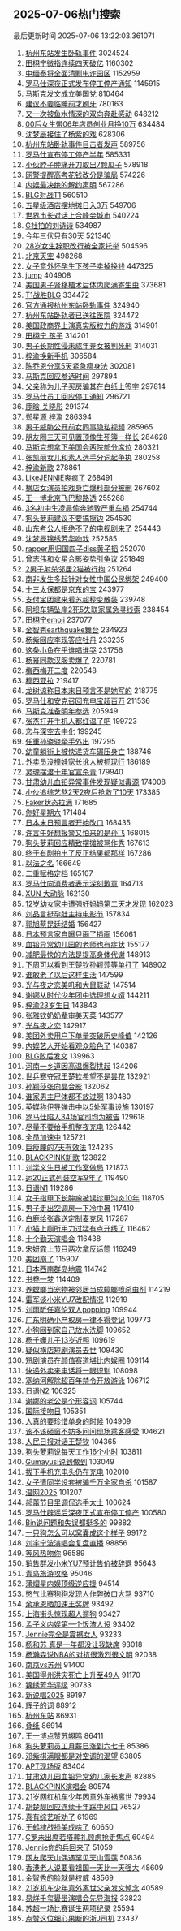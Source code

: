 ## 2025-07-06热门搜索 
最后更新时间 2025-07-06 13:22:03.361071 
1. [杭州东站发生卧轨事件](https://s.weibo.com/weibo?q=%23%E6%9D%AD%E5%B7%9E%E4%B8%9C%E7%AB%99%E5%8F%91%E7%94%9F%E5%8D%A7%E8%BD%A8%E4%BA%8B%E4%BB%B6%23&t=31&band_rank=1&Refer=top) 3024524
1. [田栩宁微指连续四天破亿](https://s.weibo.com/weibo?q=%23%E7%94%B0%E6%A0%A9%E5%AE%81%E5%BE%AE%E6%8C%87%E8%BF%9E%E7%BB%AD%E5%9B%9B%E5%A4%A9%E7%A0%B4%E4%BA%BF%23&t=31&band_rank=1&Refer=top) 1160302
1. [中缅泰将全面清剿电诈园区](https://s.weibo.com/weibo?q=%23%E4%B8%AD%E7%BC%85%E6%B3%B0%E5%B0%86%E5%85%A8%E9%9D%A2%E6%B8%85%E5%89%BF%E7%94%B5%E8%AF%88%E5%9B%AD%E5%8C%BA%23&t=31&band_rank=1&Refer=top) 1152959
1. [罗马仕深夜正式发布停工停产通知](https://s.weibo.com/weibo?q=%23%E7%BD%97%E9%A9%AC%E4%BB%95%E6%B7%B1%E5%A4%9C%E6%AD%A3%E5%BC%8F%E5%8F%91%E5%B8%83%E5%81%9C%E5%B7%A5%E5%81%9C%E4%BA%A7%E9%80%9A%E7%9F%A5%23&t=31&band_rank=1&Refer=top) 1145915
1. [马斯克发文成立美国党](https://s.weibo.com/weibo?q=%23%E9%A9%AC%E6%96%AF%E5%85%8B%E5%8F%91%E6%96%87%E6%88%90%E7%AB%8B%E7%BE%8E%E5%9B%BD%E5%85%9A%23&t=31&band_rank=2&Refer=top) 810464
1. [建议不要临睡前才刷牙](https://s.weibo.com/weibo?q=%23%E5%BB%BA%E8%AE%AE%E4%B8%8D%E8%A6%81%E4%B8%B4%E7%9D%A1%E5%89%8D%E6%89%8D%E5%88%B7%E7%89%99%23&t=31&band_rank=1&Refer=top) 780163
1. [又一次被鱼水情深的双向奔赴感动](https://s.weibo.com/weibo?q=%23%E5%8F%88%E4%B8%80%E6%AC%A1%E8%A2%AB%E9%B1%BC%E6%B0%B4%E6%83%85%E6%B7%B1%E7%9A%84%E5%8F%8C%E5%90%91%E5%A5%94%E8%B5%B4%E6%84%9F%E5%8A%A8%23&t=31&band_rank=3&Refer=top) 648212
1. [00后女生带06年店员创业月挣10万](https://s.weibo.com/weibo?q=%2300%E5%90%8E%E5%A5%B3%E7%94%9F%E5%B8%A606%E5%B9%B4%E5%BA%97%E5%91%98%E5%88%9B%E4%B8%9A%E6%9C%88%E6%8C%A310%E4%B8%87%23&t=31&band_rank=2&Refer=top) 634484
1. [沈梦辰接住了杨紫的戏](https://s.weibo.com/weibo?q=%E6%B2%88%E6%A2%A6%E8%BE%B0%E6%8E%A5%E4%BD%8F%E4%BA%86%E6%9D%A8%E7%B4%AB%E7%9A%84%E6%88%8F&t=31&band_rank=2&Refer=top) 628306
1. [杭州东站卧轨事件目击者发声](https://s.weibo.com/weibo?q=%23%E6%9D%AD%E5%B7%9E%E4%B8%9C%E7%AB%99%E5%8D%A7%E8%BD%A8%E4%BA%8B%E4%BB%B6%E7%9B%AE%E5%87%BB%E8%80%85%E5%8F%91%E5%A3%B0%23&t=31&band_rank=5&Refer=top) 589756
1. [罗马仕宣布停工停产半年](https://s.weibo.com/weibo?q=%23%E7%BD%97%E9%A9%AC%E4%BB%95%E5%AE%A3%E5%B8%83%E5%81%9C%E5%B7%A5%E5%81%9C%E4%BA%A7%E5%8D%8A%E5%B9%B4%23&t=31&band_rank=4&Refer=top) 585331
1. [小伙脖子肿痛开刀取出7颗瓜子](https://s.weibo.com/weibo?q=%23%E5%B0%8F%E4%BC%99%E8%84%96%E5%AD%90%E8%82%BF%E7%97%9B%E5%BC%80%E5%88%80%E5%8F%96%E5%87%BA7%E9%A2%97%E7%93%9C%E5%AD%90%23&t=31&band_rank=2&Refer=top) 578918
1. [网警提醒高考花钱改分是骗局](https://s.weibo.com/weibo?q=%23%E7%BD%91%E8%AD%A6%E6%8F%90%E9%86%92%E9%AB%98%E8%80%83%E8%8A%B1%E9%92%B1%E6%94%B9%E5%88%86%E6%98%AF%E9%AA%97%E5%B1%80%23&t=31&band_rank=3&Refer=top) 574226
1. [内娱最决绝的解约声明](https://s.weibo.com/weibo?q=%23%E5%86%85%E5%A8%B1%E6%9C%80%E5%86%B3%E7%BB%9D%E7%9A%84%E8%A7%A3%E7%BA%A6%E5%A3%B0%E6%98%8E%23&t=31&band_rank=4&Refer=top) 567286
1. [BLG对战T1](https://s.weibo.com/weibo?q=%23BLG%E5%AF%B9%E6%88%98T1%23&t=31&band_rank=5&Refer=top) 560510
1. [五星级酒店摆地摊日入3万](https://s.weibo.com/weibo?q=%23%E4%BA%94%E6%98%9F%E7%BA%A7%E9%85%92%E5%BA%97%E6%91%86%E5%9C%B0%E6%91%8A%E6%97%A5%E5%85%A53%E4%B8%87%23&t=31&band_rank=7&Refer=top) 549706
1. [世界市长对话上合峰会城市](https://s.weibo.com/weibo?q=%23%E4%B8%96%E7%95%8C%E5%B8%82%E9%95%BF%E5%AF%B9%E8%AF%9D%E4%B8%8A%E5%90%88%E5%B3%B0%E4%BC%9A%E5%9F%8E%E5%B8%82%23&t=31&band_rank=3&Refer=top) 540224
1. [G社拍的刘诗诗](https://s.weibo.com/weibo?q=G%E7%A4%BE%E6%8B%8D%E7%9A%84%E5%88%98%E8%AF%97%E8%AF%97&t=31&band_rank=19&Refer=top) 534987
1. [今年三伏只有30天](https://s.weibo.com/weibo?q=%23%E4%BB%8A%E5%B9%B4%E4%B8%89%E4%BC%8F%E5%8F%AA%E6%9C%8930%E5%A4%A9%23&t=31&band_rank=9&Refer=top) 521340
1. [28岁女生辞职改行被全家托举](https://s.weibo.com/weibo?q=%2328%E5%B2%81%E5%A5%B3%E7%94%9F%E8%BE%9E%E8%81%8C%E6%94%B9%E8%A1%8C%E8%A2%AB%E5%85%A8%E5%AE%B6%E6%89%98%E4%B8%BE%23&t=31&band_rank=23&Refer=top) 504596
1. [北京天空](https://s.weibo.com/weibo?q=%E5%8C%97%E4%BA%AC%E5%A4%A9%E7%A9%BA&t=31&band_rank=4&Refer=top) 498268
1. [女子意外怀孕生下孩子卖掉换钱](https://s.weibo.com/weibo?q=%23%E5%A5%B3%E5%AD%90%E6%84%8F%E5%A4%96%E6%80%80%E5%AD%95%E7%94%9F%E4%B8%8B%E5%AD%A9%E5%AD%90%E5%8D%96%E6%8E%89%E6%8D%A2%E9%92%B1%23&t=31&band_rank=6&Refer=top) 447325
1. [jump](https://s.weibo.com/weibo?q=jump&t=31&band_rank=2&Refer=top) 404908
1. [美国男子肾移植术后体内爬满寄生虫](https://s.weibo.com/weibo?q=%23%E7%BE%8E%E5%9B%BD%E7%94%B7%E5%AD%90%E8%82%BE%E7%A7%BB%E6%A4%8D%E6%9C%AF%E5%90%8E%E4%BD%93%E5%86%85%E7%88%AC%E6%BB%A1%E5%AF%84%E7%94%9F%E8%99%AB%23&t=31&band_rank=6&Refer=top) 373681
1. [T1战胜BLG](https://s.weibo.com/weibo?q=T1%E6%88%98%E8%83%9CBLG&t=31&band_rank=9&Refer=top) 334472
1. [官方通报杭州东站卧轨事件](https://s.weibo.com/weibo?q=%23%E5%AE%98%E6%96%B9%E9%80%9A%E6%8A%A5%E6%9D%AD%E5%B7%9E%E4%B8%9C%E7%AB%99%E5%8D%A7%E8%BD%A8%E4%BA%8B%E4%BB%B6%23&t=31&band_rank=7&Refer=top) 324940
1. [杭州东站卧轨者已送往医院](https://s.weibo.com/weibo?q=%23%E6%9D%AD%E5%B7%9E%E4%B8%9C%E7%AB%99%E5%8D%A7%E8%BD%A8%E8%80%85%E5%B7%B2%E9%80%81%E5%BE%80%E5%8C%BB%E9%99%A2%23&t=31&band_rank=8&Refer=top) 324472
1. [美国政商界上演真实版权力的游戏](https://s.weibo.com/weibo?q=%23%E7%BE%8E%E5%9B%BD%E6%94%BF%E5%95%86%E7%95%8C%E4%B8%8A%E6%BC%94%E7%9C%9F%E5%AE%9E%E7%89%88%E6%9D%83%E5%8A%9B%E7%9A%84%E6%B8%B8%E6%88%8F%23&t=31&band_rank=10&Refer=top) 314901
1. [田栩宁 孩子](https://s.weibo.com/weibo?q=%E7%94%B0%E6%A0%A9%E5%AE%81%20%E5%AD%A9%E5%AD%90&t=31&band_rank=11&Refer=top) 314201
1. [男子长期性侵未成年养女被判死刑](https://s.weibo.com/weibo?q=%23%E7%94%B7%E5%AD%90%E9%95%BF%E6%9C%9F%E6%80%A7%E4%BE%B5%E6%9C%AA%E6%88%90%E5%B9%B4%E5%85%BB%E5%A5%B3%E8%A2%AB%E5%88%A4%E6%AD%BB%E5%88%91%23&t=31&band_rank=11&Refer=top) 314031
1. [梓渝换新手机](https://s.weibo.com/weibo?q=%23%E6%A2%93%E6%B8%9D%E6%8D%A2%E6%96%B0%E6%89%8B%E6%9C%BA%23&t=31&band_rank=16&Refer=top) 306584
1. [陈乔恩分享5天紧急瘦身法](https://s.weibo.com/weibo?q=%23%E9%99%88%E4%B9%94%E6%81%A9%E5%88%86%E4%BA%AB5%E5%A4%A9%E7%B4%A7%E6%80%A5%E7%98%A6%E8%BA%AB%E6%B3%95%23&t=31&band_rank=9&Refer=top) 302081
1. [马斯克回应参选时间](https://s.weibo.com/weibo?q=%23%E9%A9%AC%E6%96%AF%E5%85%8B%E5%9B%9E%E5%BA%94%E5%8F%82%E9%80%89%E6%97%B6%E9%97%B4%23&t=31&band_rank=14&Refer=top) 297894
1. [父亲称为儿子买房骗其在白纸上签字](https://s.weibo.com/weibo?q=%23%E7%88%B6%E4%BA%B2%E7%A7%B0%E4%B8%BA%E5%84%BF%E5%AD%90%E4%B9%B0%E6%88%BF%E9%AA%97%E5%85%B6%E5%9C%A8%E7%99%BD%E7%BA%B8%E4%B8%8A%E7%AD%BE%E5%AD%97%23&t=31&band_rank=10&Refer=top) 297814
1. [罗马仕员工回应停工通知](https://s.weibo.com/weibo?q=%23%E7%BD%97%E9%A9%AC%E4%BB%95%E5%91%98%E5%B7%A5%E5%9B%9E%E5%BA%94%E5%81%9C%E5%B7%A5%E9%80%9A%E7%9F%A5%23&t=31&band_rank=15&Refer=top) 296721
1. [鹿晗 关晓彤](https://s.weibo.com/weibo?q=%E9%B9%BF%E6%99%97%20%E5%85%B3%E6%99%93%E5%BD%A4&t=31&band_rank=12&Refer=top) 291374
1. [郑星源 梓渝](https://s.weibo.com/weibo?q=%E9%83%91%E6%98%9F%E6%BA%90%20%E6%A2%93%E6%B8%9D&t=31&band_rank=12&Refer=top) 286394
1. [男子威胁公开前女同事隐私视频](https://s.weibo.com/weibo?q=%23%E7%94%B7%E5%AD%90%E5%A8%81%E8%83%81%E5%85%AC%E5%BC%80%E5%89%8D%E5%A5%B3%E5%90%8C%E4%BA%8B%E9%9A%90%E7%A7%81%E8%A7%86%E9%A2%91%23&t=31&band_rank=8&Refer=top) 285965
1. [朋友圈三天可见置顶像生死簿一样长](https://s.weibo.com/weibo?q=%E6%9C%8B%E5%8F%8B%E5%9C%88%E4%B8%89%E5%A4%A9%E5%8F%AF%E8%A7%81%E7%BD%AE%E9%A1%B6%E5%83%8F%E7%94%9F%E6%AD%BB%E7%B0%BF%E4%B8%80%E6%A0%B7%E9%95%BF&t=31&band_rank=15&Refer=top) 284628
1. [马斯克想拿下美国会两院部分席位](https://s.weibo.com/weibo?q=%23%E9%A9%AC%E6%96%AF%E5%85%8B%E6%83%B3%E6%8B%BF%E4%B8%8B%E7%BE%8E%E5%9B%BD%E4%BC%9A%E4%B8%A4%E9%99%A2%E9%83%A8%E5%88%86%E5%B8%AD%E4%BD%8D%23&t=31&band_rank=9&Refer=top) 280321
1. [张凯丽女儿和素人选手分词起争执](https://s.weibo.com/weibo?q=%E5%BC%A0%E5%87%AF%E4%B8%BD%E5%A5%B3%E5%84%BF%E5%92%8C%E7%B4%A0%E4%BA%BA%E9%80%89%E6%89%8B%E5%88%86%E8%AF%8D%E8%B5%B7%E4%BA%89%E6%89%A7&t=31&band_rank=23&Refer=top) 280258
1. [梓渝新歌](https://s.weibo.com/weibo?q=%E6%A2%93%E6%B8%9D%E6%96%B0%E6%AD%8C&t=31&band_rank=10&Refer=top) 278861
1. [LikeJENNIE爽疯了](https://s.weibo.com/weibo?q=%23LikeJENNIE%E7%88%BD%E7%96%AF%E4%BA%86%23&t=31&band_rank=10&Refer=top) 268491
1. [横店女演员拍戏身亡爆料部分被删](https://s.weibo.com/weibo?q=%23%E6%A8%AA%E5%BA%97%E5%A5%B3%E6%BC%94%E5%91%98%E6%8B%8D%E6%88%8F%E8%BA%AB%E4%BA%A1%E7%88%86%E6%96%99%E9%83%A8%E5%88%86%E8%A2%AB%E5%88%A0%23&t=31&band_rank=11&Refer=top) 267602
1. [王一博北京飞巴黎路透](https://s.weibo.com/weibo?q=%23%E7%8E%8B%E4%B8%80%E5%8D%9A%E5%8C%97%E4%BA%AC%E9%A3%9E%E5%B7%B4%E9%BB%8E%E8%B7%AF%E9%80%8F%23&t=31&band_rank=14&Refer=top) 255268
1. [3名初中生凌晨偷奔驰致严重车祸](https://s.weibo.com/weibo?q=%233%E5%90%8D%E5%88%9D%E4%B8%AD%E7%94%9F%E5%87%8C%E6%99%A8%E5%81%B7%E5%A5%94%E9%A9%B0%E8%87%B4%E4%B8%A5%E9%87%8D%E8%BD%A6%E7%A5%B8%23&t=31&band_rank=12&Refer=top) 254744
1. [狗头萝莉建议不要搞擦边](https://s.weibo.com/weibo?q=%23%E7%8B%97%E5%A4%B4%E8%90%9D%E8%8E%89%E5%BB%BA%E8%AE%AE%E4%B8%8D%E8%A6%81%E6%90%9E%E6%93%A6%E8%BE%B9%23&t=31&band_rank=15&Refer=top) 254530
1. [山东考公人拒绝不了的电视剧来了](https://s.weibo.com/weibo?q=%E5%B1%B1%E4%B8%9C%E8%80%83%E5%85%AC%E4%BA%BA%E6%8B%92%E7%BB%9D%E4%B8%8D%E4%BA%86%E7%9A%84%E7%94%B5%E8%A7%86%E5%89%A7%E6%9D%A5%E4%BA%86&t=31&band_rank=18&Refer=top) 254443
1. [沈梦辰锦绣芳华吻戏](https://s.weibo.com/weibo?q=%23%E6%B2%88%E6%A2%A6%E8%BE%B0%E9%94%A6%E7%BB%A3%E8%8A%B3%E5%8D%8E%E5%90%BB%E6%88%8F%23&t=31&band_rank=18&Refer=top) 252585
1. [rapper用归国四子diss黄子韬](https://s.weibo.com/weibo?q=%23rapper%E7%94%A8%E5%BD%92%E5%9B%BD%E5%9B%9B%E5%AD%90diss%E9%BB%84%E5%AD%90%E9%9F%AC%23&t=31&band_rank=19&Refer=top) 252070
1. [曾志伟和女星合影姿势引争议](https://s.weibo.com/weibo?q=%23%E6%9B%BE%E5%BF%97%E4%BC%9F%E5%92%8C%E5%A5%B3%E6%98%9F%E5%90%88%E5%BD%B1%E5%A7%BF%E5%8A%BF%E5%BC%95%E4%BA%89%E8%AE%AE%23&t=31&band_rank=13&Refer=top) 251849
1. [2男子射杀邻居2猫被行拘](https://s.weibo.com/weibo?q=%232%E7%94%B7%E5%AD%90%E5%B0%84%E6%9D%80%E9%82%BB%E5%B1%852%E7%8C%AB%E8%A2%AB%E8%A1%8C%E6%8B%98%23&t=31&band_rank=30&Refer=top) 251264
1. [南非发生多起针对女性中国公民绑架](https://s.weibo.com/weibo?q=%23%E5%8D%97%E9%9D%9E%E5%8F%91%E7%94%9F%E5%A4%9A%E8%B5%B7%E9%92%88%E5%AF%B9%E5%A5%B3%E6%80%A7%E4%B8%AD%E5%9B%BD%E5%85%AC%E6%B0%91%E7%BB%91%E6%9E%B6%23&t=31&band_rank=27&Refer=top) 249400
1. [十三太保都是京东的宝](https://s.weibo.com/weibo?q=%23%E5%8D%81%E4%B8%89%E5%A4%AA%E4%BF%9D%E9%83%BD%E6%98%AF%E4%BA%AC%E4%B8%9C%E7%9A%84%E5%AE%9D%23&t=31&band_rank=13&Refer=top) 243977
1. [支付宝团建来看苏超秒变散装](https://s.weibo.com/weibo?q=%23%E6%94%AF%E4%BB%98%E5%AE%9D%E5%9B%A2%E5%BB%BA%E6%9D%A5%E7%9C%8B%E8%8B%8F%E8%B6%85%E7%A7%92%E5%8F%98%E6%95%A3%E8%A3%85%23&t=31&band_rank=15&Refer=top) 239748
1. [阿坝车辆坠崖2死5失联家属急寻线索](https://s.weibo.com/weibo?q=%23%E9%98%BF%E5%9D%9D%E8%BD%A6%E8%BE%86%E5%9D%A0%E5%B4%962%E6%AD%BB5%E5%A4%B1%E8%81%94%E5%AE%B6%E5%B1%9E%E6%80%A5%E5%AF%BB%E7%BA%BF%E7%B4%A2%23&t=31&band_rank=22&Refer=top) 238454
1. [田栩宁emoji](https://s.weibo.com/weibo?q=%23%E7%94%B0%E6%A0%A9%E5%AE%81emoji%23&t=31&band_rank=14&Refer=top) 237077
1. [金智秀earthquake舞台](https://s.weibo.com/weibo?q=%23%E9%87%91%E6%99%BA%E7%A7%80earthquake%E8%88%9E%E5%8F%B0%23&t=31&band_rank=15&Refer=top) 234923
1. [杨紫回应李现答应牡丹](https://s.weibo.com/weibo?q=%23%E6%9D%A8%E7%B4%AB%E5%9B%9E%E5%BA%94%E6%9D%8E%E7%8E%B0%E7%AD%94%E5%BA%94%E7%89%A1%E4%B8%B9%23&t=31&band_rank=19&Refer=top) 233235
1. [这条小鱼在乎谁唱谁哭](https://s.weibo.com/weibo?q=%E8%BF%99%E6%9D%A1%E5%B0%8F%E9%B1%BC%E5%9C%A8%E4%B9%8E%E8%B0%81%E5%94%B1%E8%B0%81%E5%93%AD&t=31&band_rank=20&Refer=top) 231756
1. [杨幂同款汉服卖爆了](https://s.weibo.com/weibo?q=%23%E6%9D%A8%E5%B9%82%E5%90%8C%E6%AC%BE%E6%B1%89%E6%9C%8D%E5%8D%96%E7%88%86%E4%BA%86%23&t=31&band_rank=21&Refer=top) 220781
1. [梅西梅开二度](https://s.weibo.com/weibo?q=%23%E6%A2%85%E8%A5%BF%E6%A2%85%E5%BC%80%E4%BA%8C%E5%BA%A6%23&t=31&band_rank=22&Refer=top) 220548
1. [穆西亚拉](https://s.weibo.com/weibo?q=%E7%A9%86%E8%A5%BF%E4%BA%9A%E6%8B%89&t=31&band_rank=4&Refer=top) 219417
1. [龙树谅称日本末日预言不是她写的](https://s.weibo.com/weibo?q=%23%E9%BE%99%E6%A0%91%E8%B0%85%E7%A7%B0%E6%97%A5%E6%9C%AC%E6%9C%AB%E6%97%A5%E9%A2%84%E8%A8%80%E4%B8%8D%E6%98%AF%E5%A5%B9%E5%86%99%E7%9A%84%23&t=31&band_rank=17&Refer=top) 218775
1. [罗马仕和安克召回充电宝超百万](https://s.weibo.com/weibo?q=%23%E7%BD%97%E9%A9%AC%E4%BB%95%E5%92%8C%E5%AE%89%E5%85%8B%E5%8F%AC%E5%9B%9E%E5%85%85%E7%94%B5%E5%AE%9D%E8%B6%85%E7%99%BE%E4%B8%87%23&t=31&band_rank=23&Refer=top) 211536
1. [马斯克准备明年参选](https://s.weibo.com/weibo?q=%23%E9%A9%AC%E6%96%AF%E5%85%8B%E5%87%86%E5%A4%87%E6%98%8E%E5%B9%B4%E5%8F%82%E9%80%89%23&t=31&band_rank=33&Refer=top) 205949
1. [张杰打开手机人都红温了吧](https://s.weibo.com/weibo?q=%E5%BC%A0%E6%9D%B0%E6%89%93%E5%BC%80%E6%89%8B%E6%9C%BA%E4%BA%BA%E9%83%BD%E7%BA%A2%E6%B8%A9%E4%BA%86%E5%90%A7&t=31&band_rank=32&Refer=top) 199723
1. [恋与深空去中化](https://s.weibo.com/weibo?q=%23%E6%81%8B%E4%B8%8E%E6%B7%B1%E7%A9%BA%E5%8E%BB%E4%B8%AD%E5%8C%96%23&t=31&band_rank=27&Refer=top) 199245
1. [任重孙骁骁牵手外出](https://s.weibo.com/weibo?q=%23%E4%BB%BB%E9%87%8D%E5%AD%99%E9%AA%81%E9%AA%81%E7%89%B5%E6%89%8B%E5%A4%96%E5%87%BA%23&t=31&band_rank=16&Refer=top) 197295
1. [幼童躺街上被快递货车碾压身亡](https://s.weibo.com/weibo?q=%23%E5%B9%BC%E7%AB%A5%E8%BA%BA%E8%A1%97%E4%B8%8A%E8%A2%AB%E5%BF%AB%E9%80%92%E8%B4%A7%E8%BD%A6%E7%A2%BE%E5%8E%8B%E8%BA%AB%E4%BA%A1%23&t=31&band_rank=24&Refer=top) 188746
1. [外卖员没撞娃家长讹人被抓现行](https://s.weibo.com/weibo?q=%23%E5%A4%96%E5%8D%96%E5%91%98%E6%B2%A1%E6%92%9E%E5%A8%83%E5%AE%B6%E9%95%BF%E8%AE%B9%E4%BA%BA%E8%A2%AB%E6%8A%93%E7%8E%B0%E8%A1%8C%23&t=31&band_rank=24&Refer=top) 186189
1. [灵魂摆渡十年官宣杀青](https://s.weibo.com/weibo?q=%23%E7%81%B5%E9%AD%82%E6%91%86%E6%B8%A1%E5%8D%81%E5%B9%B4%E5%AE%98%E5%AE%A3%E6%9D%80%E9%9D%92%23&t=31&band_rank=26&Refer=top) 179940
1. [甘肃幼儿血铅异常事件发现疑似毒源](https://s.weibo.com/weibo?q=%23%E7%94%98%E8%82%83%E5%B9%BC%E5%84%BF%E8%A1%80%E9%93%85%E5%BC%82%E5%B8%B8%E4%BA%8B%E4%BB%B6%E5%8F%91%E7%8E%B0%E7%96%91%E4%BC%BC%E6%AF%92%E6%BA%90%23&t=31&band_rank=25&Refer=top) 174008
1. [小伙追综艺熬2天2夜后抢救了10天](https://s.weibo.com/weibo?q=%23%E5%B0%8F%E4%BC%99%E8%BF%BD%E7%BB%BC%E8%89%BA%E7%86%AC2%E5%A4%A92%E5%A4%9C%E5%90%8E%E6%8A%A2%E6%95%91%E4%BA%8610%E5%A4%A9%23&t=31&band_rank=27&Refer=top) 173385
1. [Faker状态拉满](https://s.weibo.com/weibo?q=%23Faker%E7%8A%B6%E6%80%81%E6%8B%89%E6%BB%A1%23&t=31&band_rank=26&Refer=top) 171685
1. [你好星期六](https://s.weibo.com/weibo?q=%E4%BD%A0%E5%A5%BD%E6%98%9F%E6%9C%9F%E5%85%AD&t=31&band_rank=18&Refer=top) 171484
1. [日本末日预言者开始改口](https://s.weibo.com/weibo?q=%23%E6%97%A5%E6%9C%AC%E6%9C%AB%E6%97%A5%E9%A2%84%E8%A8%80%E8%80%85%E5%BC%80%E5%A7%8B%E6%94%B9%E5%8F%A3%23&t=31&band_rank=19&Refer=top) 168435
1. [许言午好想报警又怕来的是孙飞](https://s.weibo.com/weibo?q=%E8%AE%B8%E8%A8%80%E5%8D%88%E5%A5%BD%E6%83%B3%E6%8A%A5%E8%AD%A6%E5%8F%88%E6%80%95%E6%9D%A5%E7%9A%84%E6%98%AF%E5%AD%99%E9%A3%9E&t=31&band_rank=28&Refer=top) 168015
1. [狗头萝莉回应精致摆摊被骂作秀](https://s.weibo.com/weibo?q=%23%E7%8B%97%E5%A4%B4%E8%90%9D%E8%8E%89%E5%9B%9E%E5%BA%94%E7%B2%BE%E8%87%B4%E6%91%86%E6%91%8A%E8%A2%AB%E9%AA%82%E4%BD%9C%E7%A7%80%23&t=31&band_rank=20&Refer=top) 167613
1. [终于有剧拍出了反正结果都那样](https://s.weibo.com/weibo?q=%E7%BB%88%E4%BA%8E%E6%9C%89%E5%89%A7%E6%8B%8D%E5%87%BA%E4%BA%86%E5%8F%8D%E6%AD%A3%E7%BB%93%E6%9E%9C%E9%83%BD%E9%82%A3%E6%A0%B7&t=31&band_rank=28&Refer=top) 167286
1. [以法之名](https://s.weibo.com/weibo?q=%E4%BB%A5%E6%B3%95%E4%B9%8B%E5%90%8D&t=31&band_rank=29&Refer=top) 166649
1. [二重赋格定档](https://s.weibo.com/weibo?q=%23%E4%BA%8C%E9%87%8D%E8%B5%8B%E6%A0%BC%E5%AE%9A%E6%A1%A3%23&t=31&band_rank=30&Refer=top) 165107
1. [罗马仕向消费者表示深刻歉意](https://s.weibo.com/weibo?q=%23%E7%BD%97%E9%A9%AC%E4%BB%95%E5%90%91%E6%B6%88%E8%B4%B9%E8%80%85%E8%A1%A8%E7%A4%BA%E6%B7%B1%E5%88%BB%E6%AD%89%E6%84%8F%23&t=31&band_rank=31&Refer=top) 164713
1. [XUN 大动脉](https://s.weibo.com/weibo?q=XUN%20%E5%A4%A7%E5%8A%A8%E8%84%89&t=31&band_rank=45&Refer=top) 162130
1. [12岁幼女家中遭强奸妈妈第二天才发现](https://s.weibo.com/weibo?q=%2312%E5%B2%81%E5%B9%BC%E5%A5%B3%E5%AE%B6%E4%B8%AD%E9%81%AD%E5%BC%BA%E5%A5%B8%E5%A6%88%E5%A6%88%E7%AC%AC%E4%BA%8C%E5%A4%A9%E6%89%8D%E5%8F%91%E7%8E%B0%23&t=31&band_rank=21&Refer=top) 162023
1. [刘品言挺孕肚主持电影节](https://s.weibo.com/weibo?q=%23%E5%88%98%E5%93%81%E8%A8%80%E6%8C%BA%E5%AD%95%E8%82%9A%E4%B8%BB%E6%8C%81%E7%94%B5%E5%BD%B1%E8%8A%82%23&t=31&band_rank=31&Refer=top) 157834
1. [郭旭蔡昆廷结婚](https://s.weibo.com/weibo?q=%23%E9%83%AD%E6%97%AD%E8%94%A1%E6%98%86%E5%BB%B7%E7%BB%93%E5%A9%9A%23&t=31&band_rank=22&Refer=top) 156427
1. [日本预言家自曝只画了插画](https://s.weibo.com/weibo?q=%23%E6%97%A5%E6%9C%AC%E9%A2%84%E8%A8%80%E5%AE%B6%E8%87%AA%E6%9B%9D%E5%8F%AA%E7%94%BB%E4%BA%86%E6%8F%92%E7%94%BB%23&t=31&band_rank=23&Refer=top) 156061
1. [血铅异常幼儿园的老师也有症状](https://s.weibo.com/weibo?q=%23%E8%A1%80%E9%93%85%E5%BC%82%E5%B8%B8%E5%B9%BC%E5%84%BF%E5%9B%AD%E7%9A%84%E8%80%81%E5%B8%88%E4%B9%9F%E6%9C%89%E7%97%87%E7%8A%B6%23&t=31&band_rank=33&Refer=top) 155177
1. [减肥最快的方法是提高身体代谢](https://s.weibo.com/weibo?q=%E5%87%8F%E8%82%A5%E6%9C%80%E5%BF%AB%E7%9A%84%E6%96%B9%E6%B3%95%E6%98%AF%E6%8F%90%E9%AB%98%E8%BA%AB%E4%BD%93%E4%BB%A3%E8%B0%A2&t=31&band_rank=24&Refer=top) 148913
1. [下周可以看到王楚钦孙颖莎等单打了](https://s.weibo.com/weibo?q=%23%E4%B8%8B%E5%91%A8%E5%8F%AF%E4%BB%A5%E7%9C%8B%E5%88%B0%E7%8E%8B%E6%A5%9A%E9%92%A6%E5%AD%99%E9%A2%96%E8%8E%8E%E7%AD%89%E5%8D%95%E6%89%93%E4%BA%86%23&t=31&band_rank=10&Refer=top) 148902
1. [谁敢老了以后这样生活](https://s.weibo.com/weibo?q=%E8%B0%81%E6%95%A2%E8%80%81%E4%BA%86%E4%BB%A5%E5%90%8E%E8%BF%99%E6%A0%B7%E7%94%9F%E6%B4%BB&t=31&band_rank=34&Refer=top) 147599
1. [光与夜之恋美叽和大鼠联动](https://s.weibo.com/weibo?q=%E5%85%89%E4%B8%8E%E5%A4%9C%E4%B9%8B%E6%81%8B%E7%BE%8E%E5%8F%BD%E5%92%8C%E5%A4%A7%E9%BC%A0%E8%81%94%E5%8A%A8&t=31&band_rank=35&Refer=top) 147514
1. [谢娜从时代少年团中选理想女婿](https://s.weibo.com/weibo?q=%23%E8%B0%A2%E5%A8%9C%E4%BB%8E%E6%97%B6%E4%BB%A3%E5%B0%91%E5%B9%B4%E5%9B%A2%E4%B8%AD%E9%80%89%E7%90%86%E6%83%B3%E5%A5%B3%E5%A9%BF%23&t=31&band_rank=28&Refer=top) 144211
1. [梓渝23岁生日](https://s.weibo.com/weibo?q=%23%E6%A2%93%E6%B8%9D23%E5%B2%81%E7%94%9F%E6%97%A5%23&t=31&band_rank=13&Refer=top) 143843
1. [张雅钦奶奶辈审美天菜](https://s.weibo.com/weibo?q=%E5%BC%A0%E9%9B%85%E9%92%A6%E5%A5%B6%E5%A5%B6%E8%BE%88%E5%AE%A1%E7%BE%8E%E5%A4%A9%E8%8F%9C&t=31&band_rank=35&Refer=top) 143577
1. [光与夜之恋](https://s.weibo.com/weibo?q=%E5%85%89%E4%B8%8E%E5%A4%9C%E4%B9%8B%E6%81%8B&t=31&band_rank=37&Refer=top) 142917
1. [美团外卖用户下单量突破历史峰值](https://s.weibo.com/weibo?q=%23%E7%BE%8E%E5%9B%A2%E5%A4%96%E5%8D%96%E7%94%A8%E6%88%B7%E4%B8%8B%E5%8D%95%E9%87%8F%E7%AA%81%E7%A0%B4%E5%8E%86%E5%8F%B2%E5%B3%B0%E5%80%BC%23&t=31&band_rank=50&Refer=top) 142126
1. [内娱艺人开始看观众脸色了](https://s.weibo.com/weibo?q=%E5%86%85%E5%A8%B1%E8%89%BA%E4%BA%BA%E5%BC%80%E5%A7%8B%E7%9C%8B%E8%A7%82%E4%BC%97%E8%84%B8%E8%89%B2%E4%BA%86&t=31&band_rank=25&Refer=top) 140387
1. [BLG败后发文](https://s.weibo.com/weibo?q=%23BLG%E8%B4%A5%E5%90%8E%E5%8F%91%E6%96%87%23&t=31&band_rank=32&Refer=top) 139963
1. [河南一乡道因高温爆裂拱起](https://s.weibo.com/weibo?q=%23%E6%B2%B3%E5%8D%97%E4%B8%80%E4%B9%A1%E9%81%93%E5%9B%A0%E9%AB%98%E6%B8%A9%E7%88%86%E8%A3%82%E6%8B%B1%E8%B5%B7%23&t=31&band_rank=33&Refer=top) 134206
1. [世乒赛夺冠王楚钦希望不是昙花](https://s.weibo.com/weibo?q=%23%E4%B8%96%E4%B9%92%E8%B5%9B%E5%A4%BA%E5%86%A0%E7%8E%8B%E6%A5%9A%E9%92%A6%E5%B8%8C%E6%9C%9B%E4%B8%8D%E6%98%AF%E6%98%99%E8%8A%B1%23&t=31&band_rank=38&Refer=top) 132921
1. [孙颖莎张向晶合影](https://s.weibo.com/weibo?q=%E5%AD%99%E9%A2%96%E8%8E%8E%E5%BC%A0%E5%90%91%E6%99%B6%E5%90%88%E5%BD%B1&t=31&band_rank=40&Refer=top) 132062
1. [谁家男主尸体都不放过啊](https://s.weibo.com/weibo?q=%E8%B0%81%E5%AE%B6%E7%94%B7%E4%B8%BB%E5%B0%B8%E4%BD%93%E9%83%BD%E4%B8%8D%E6%94%BE%E8%BF%87%E5%95%8A&t=31&band_rank=30&Refer=top) 130480
1. [英媒称伊导弹击中以5处军事设施](https://s.weibo.com/weibo?q=%23%E8%8B%B1%E5%AA%92%E7%A7%B0%E4%BC%8A%E5%AF%BC%E5%BC%B9%E5%87%BB%E4%B8%AD%E4%BB%A55%E5%A4%84%E5%86%9B%E4%BA%8B%E8%AE%BE%E6%96%BD%23&t=31&band_rank=32&Refer=top) 130197
1. [罗马仕陷入34场官司均为被告](https://s.weibo.com/weibo?q=%23%E7%BD%97%E9%A9%AC%E4%BB%95%E9%99%B7%E5%85%A534%E5%9C%BA%E5%AE%98%E5%8F%B8%E5%9D%87%E4%B8%BA%E8%A2%AB%E5%91%8A%23&t=31&band_rank=34&Refer=top) 129618
1. [尽量不要给手机整夜充电](https://s.weibo.com/weibo?q=%23%E5%B0%BD%E9%87%8F%E4%B8%8D%E8%A6%81%E7%BB%99%E6%89%8B%E6%9C%BA%E6%95%B4%E5%A4%9C%E5%85%85%E7%94%B5%23&t=31&band_rank=26&Refer=top) 126442
1. [全员加速中](https://s.weibo.com/weibo?q=%E5%85%A8%E5%91%98%E5%8A%A0%E9%80%9F%E4%B8%AD&t=31&band_rank=28&Refer=top) 125721
1. [巨瘦腰的7天有效法](https://s.weibo.com/weibo?q=%E5%B7%A8%E7%98%A6%E8%85%B0%E7%9A%847%E5%A4%A9%E6%9C%89%E6%95%88%E6%B3%95&t=31&band_rank=33&Refer=top) 124235
1. [BLACKPINK新歌](https://s.weibo.com/weibo?q=BLACKPINK%E6%96%B0%E6%AD%8C&t=31&band_rank=27&Refer=top) 123822
1. [刘学义生日被工作室做局](https://s.weibo.com/weibo?q=%23%E5%88%98%E5%AD%A6%E4%B9%89%E7%94%9F%E6%97%A5%E8%A2%AB%E5%B7%A5%E4%BD%9C%E5%AE%A4%E5%81%9A%E5%B1%80%23&t=31&band_rank=40&Refer=top) 121873
1. [运20正式列装空军9年了](https://s.weibo.com/weibo?q=%23%E8%BF%9020%E6%AD%A3%E5%BC%8F%E5%88%97%E8%A3%85%E7%A9%BA%E5%86%9B9%E5%B9%B4%E4%BA%86%23&t=31&band_rank=35&Refer=top) 119490
1. [日语N1](https://s.weibo.com/weibo?q=%E6%97%A5%E8%AF%ADN1&t=31&band_rank=41&Refer=top) 119286
1. [女子指甲下长肿瘤被误诊甲沟炎10年](https://s.weibo.com/weibo?q=%23%E5%A5%B3%E5%AD%90%E6%8C%87%E7%94%B2%E4%B8%8B%E9%95%BF%E8%82%BF%E7%98%A4%E8%A2%AB%E8%AF%AF%E8%AF%8A%E7%94%B2%E6%B2%9F%E7%82%8E10%E5%B9%B4%23&t=31&band_rank=10&Refer=top) 118705
1. [男子走出空调房一下冷中暑](https://s.weibo.com/weibo?q=%23%E7%94%B7%E5%AD%90%E8%B5%B0%E5%87%BA%E7%A9%BA%E8%B0%83%E6%88%BF%E4%B8%80%E4%B8%8B%E5%86%B7%E4%B8%AD%E6%9A%91%23&t=31&band_rank=29&Refer=top) 117410
1. [白鹿给张鑫送定制麦克风](https://s.weibo.com/weibo?q=%23%E7%99%BD%E9%B9%BF%E7%BB%99%E5%BC%A0%E9%91%AB%E9%80%81%E5%AE%9A%E5%88%B6%E9%BA%A6%E5%85%8B%E9%A3%8E%23&t=31&band_rank=44&Refer=top) 117287
1. [小猫上厕所用力过猛有点开线了](https://s.weibo.com/weibo?q=%23%E5%B0%8F%E7%8C%AB%E4%B8%8A%E5%8E%95%E6%89%80%E7%94%A8%E5%8A%9B%E8%BF%87%E7%8C%9B%E6%9C%89%E7%82%B9%E5%BC%80%E7%BA%BF%E4%BA%86%23&t=31&band_rank=37&Refer=top) 116462
1. [十个勤天演唱会](https://s.weibo.com/weibo?q=%23%E5%8D%81%E4%B8%AA%E5%8B%A4%E5%A4%A9%E6%BC%94%E5%94%B1%E4%BC%9A%23&t=31&band_rank=30&Refer=top) 116438
1. [宋妍霏上节目两次拿反话筒](https://s.weibo.com/weibo?q=%E5%AE%8B%E5%A6%8D%E9%9C%8F%E4%B8%8A%E8%8A%82%E7%9B%AE%E4%B8%A4%E6%AC%A1%E6%8B%BF%E5%8F%8D%E8%AF%9D%E7%AD%92&t=31&band_rank=43&Refer=top) 116249
1. [美团崩了](https://s.weibo.com/weibo?q=%E7%BE%8E%E5%9B%A2%E5%B4%A9%E4%BA%86&t=31&band_rank=31&Refer=top) 115907
1. [日本西南群岛地震](https://s.weibo.com/weibo?q=%23%E6%97%A5%E6%9C%AC%E8%A5%BF%E5%8D%97%E7%BE%A4%E5%B2%9B%E5%9C%B0%E9%9C%87%23&t=31&band_rank=32&Refer=top) 114742
1. [书卷一梦](https://s.weibo.com/weibo?q=%E4%B9%A6%E5%8D%B7%E4%B8%80%E6%A2%A6&t=31&band_rank=35&Refer=top) 114409
1. [养螳螂当宠物被邻居当成蟑螂喷杀虫剂](https://s.weibo.com/weibo?q=%23%E5%85%BB%E8%9E%B3%E8%9E%82%E5%BD%93%E5%AE%A0%E7%89%A9%E8%A2%AB%E9%82%BB%E5%B1%85%E5%BD%93%E6%88%90%E8%9F%91%E8%9E%82%E5%96%B7%E6%9D%80%E8%99%AB%E5%89%82%23&t=31&band_rank=46&Refer=top) 114219
1. [雷军谈小米YU7改配情况](https://s.weibo.com/weibo?q=%23%E9%9B%B7%E5%86%9B%E8%B0%88%E5%B0%8F%E7%B1%B3YU7%E6%94%B9%E9%85%8D%E6%83%85%E5%86%B5%23&t=31&band_rank=45&Refer=top) 112919
1. [刘雨昕任嘉伦双人popping](https://s.weibo.com/weibo?q=%E5%88%98%E9%9B%A8%E6%98%95%E4%BB%BB%E5%98%89%E4%BC%A6%E5%8F%8C%E4%BA%BApopping&t=31&band_rank=33&Refer=top) 109944
1. [广东明确小产权房一律不得登记](https://s.weibo.com/weibo?q=%23%E5%B9%BF%E4%B8%9C%E6%98%8E%E7%A1%AE%E5%B0%8F%E4%BA%A7%E6%9D%83%E6%88%BF%E4%B8%80%E5%BE%8B%E4%B8%8D%E5%BE%97%E7%99%BB%E8%AE%B0%23&t=31&band_rank=46&Refer=top) 109773
1. [小狗回到家自己放水洗脚](https://s.weibo.com/weibo?q=%23%E5%B0%8F%E7%8B%97%E5%9B%9E%E5%88%B0%E5%AE%B6%E8%87%AA%E5%B7%B1%E6%94%BE%E6%B0%B4%E6%B4%97%E8%84%9A%23&t=31&band_rank=47&Refer=top) 109652
1. [杨千嬅儿子13岁近照](https://s.weibo.com/weibo?q=%23%E6%9D%A8%E5%8D%83%E5%AC%85%E5%84%BF%E5%AD%9013%E5%B2%81%E8%BF%91%E7%85%A7%23&t=31&band_rank=34&Refer=top) 109619
1. [疑似横店短剧演员去世](https://s.weibo.com/weibo?q=%23%E7%96%91%E4%BC%BC%E6%A8%AA%E5%BA%97%E7%9F%AD%E5%89%A7%E6%BC%94%E5%91%98%E5%8E%BB%E4%B8%96%23&t=31&band_rank=35&Refer=top) 109430
1. [短剧演员在颜值赛道堪比内娱圈](https://s.weibo.com/weibo?q=%23%E7%9F%AD%E5%89%A7%E6%BC%94%E5%91%98%E5%9C%A8%E9%A2%9C%E5%80%BC%E8%B5%9B%E9%81%93%E5%A0%AA%E6%AF%94%E5%86%85%E5%A8%B1%E5%9C%88%23&t=31&band_rank=48&Refer=top) 109114
1. [快递外卖来电话将一眼识别](https://s.weibo.com/weibo?q=%23%E5%BF%AB%E9%80%92%E5%A4%96%E5%8D%96%E6%9D%A5%E7%94%B5%E8%AF%9D%E5%B0%86%E4%B8%80%E7%9C%BC%E8%AF%86%E5%88%AB%23&t=31&band_rank=37&Refer=top) 108098
1. [塞纳河解除超百年禁令开放游泳](https://s.weibo.com/weibo?q=%23%E5%A1%9E%E7%BA%B3%E6%B2%B3%E8%A7%A3%E9%99%A4%E8%B6%85%E7%99%BE%E5%B9%B4%E7%A6%81%E4%BB%A4%E5%BC%80%E6%94%BE%E6%B8%B8%E6%B3%B3%23&t=31&band_rank=38&Refer=top) 106712
1. [日语N2](https://s.weibo.com/weibo?q=%E6%97%A5%E8%AF%ADN2&t=31&band_rank=50&Refer=top) 106325
1. [谢娜的老公是个形容词](https://s.weibo.com/weibo?q=%E8%B0%A2%E5%A8%9C%E7%9A%84%E8%80%81%E5%85%AC%E6%98%AF%E4%B8%AA%E5%BD%A2%E5%AE%B9%E8%AF%8D&t=31&band_rank=40&Refer=top) 105744
1. [国际接吻日](https://s.weibo.com/weibo?q=%23%E5%9B%BD%E9%99%85%E6%8E%A5%E5%90%BB%E6%97%A5%23&t=31&band_rank=40&Refer=top) 105351
1. [人真的要珍惜单身的时候](https://s.weibo.com/weibo?q=%E4%BA%BA%E7%9C%9F%E7%9A%84%E8%A6%81%E7%8F%8D%E6%83%9C%E5%8D%95%E8%BA%AB%E7%9A%84%E6%97%B6%E5%80%99&t=31&band_rank=41&Refer=top) 104909
1. [该不该砸窗不妨多问问现场乘客感受](https://s.weibo.com/weibo?q=%23%E8%AF%A5%E4%B8%8D%E8%AF%A5%E7%A0%B8%E7%AA%97%E4%B8%8D%E5%A6%A8%E5%A4%9A%E9%97%AE%E9%97%AE%E7%8E%B0%E5%9C%BA%E4%B9%98%E5%AE%A2%E6%84%9F%E5%8F%97%23&t=31&band_rank=9&Refer=top) 104621
1. [人民日报对话王楚钦](https://s.weibo.com/weibo?q=%23%E4%BA%BA%E6%B0%91%E6%97%A5%E6%8A%A5%E5%AF%B9%E8%AF%9D%E7%8E%8B%E6%A5%9A%E9%92%A6%23&t=31&band_rank=42&Refer=top) 104365
1. [狗头萝莉说每天工作16个小时](https://s.weibo.com/weibo?q=%23%E7%8B%97%E5%A4%B4%E8%90%9D%E8%8E%89%E8%AF%B4%E6%AF%8F%E5%A4%A9%E5%B7%A5%E4%BD%9C16%E4%B8%AA%E5%B0%8F%E6%97%B6%23&t=31&band_rank=41&Refer=top) 103811
1. [Gumayusi说到做到](https://s.weibo.com/weibo?q=%23Gumayusi%E8%AF%B4%E5%88%B0%E5%81%9A%E5%88%B0%23&t=31&band_rank=48&Refer=top) 103049
1. [拔下手机充电头仍在充电](https://s.weibo.com/weibo?q=%23%E6%8B%94%E4%B8%8B%E6%89%8B%E6%9C%BA%E5%85%85%E7%94%B5%E5%A4%B4%E4%BB%8D%E5%9C%A8%E5%85%85%E7%94%B5%23&t=31&band_rank=43&Refer=top) 102010
1. [女子遭同学设套被骗千万全家自杀](https://s.weibo.com/weibo?q=%23%E5%A5%B3%E5%AD%90%E9%81%AD%E5%90%8C%E5%AD%A6%E8%AE%BE%E5%A5%97%E8%A2%AB%E9%AA%97%E5%8D%83%E4%B8%87%E5%85%A8%E5%AE%B6%E8%87%AA%E6%9D%80%23&t=31&band_rank=36&Refer=top) 101587
1. [温网2025](https://s.weibo.com/weibo?q=%E6%B8%A9%E7%BD%912025&t=31&band_rank=25&Refer=top) 101207
1. [郝蕾节目里调侃选手太土](https://s.weibo.com/weibo?q=%E9%83%9D%E8%95%BE%E8%8A%82%E7%9B%AE%E9%87%8C%E8%B0%83%E4%BE%83%E9%80%89%E6%89%8B%E5%A4%AA%E5%9C%9F&t=31&band_rank=49&Refer=top) 100624
1. [罗马仕辟谣后深夜正式宣布停工停产](https://s.weibo.com/weibo?q=%23%E7%BD%97%E9%A9%AC%E4%BB%95%E8%BE%9F%E8%B0%A3%E5%90%8E%E6%B7%B1%E5%A4%9C%E6%AD%A3%E5%BC%8F%E5%AE%A3%E5%B8%83%E5%81%9C%E5%B7%A5%E5%81%9C%E4%BA%A7%23&t=31&band_rank=43&Refer=top) 100580
1. [Bin说问题和失误都挺多的](https://s.weibo.com/weibo?q=%23Bin%E8%AF%B4%E9%97%AE%E9%A2%98%E5%92%8C%E5%A4%B1%E8%AF%AF%E9%83%BD%E6%8C%BA%E5%A4%9A%E7%9A%84%23&t=31&band_rank=44&Refer=top) 99882
1. [一只狗怎么可以窝囊成这个样子](https://s.weibo.com/weibo?q=%E4%B8%80%E5%8F%AA%E7%8B%97%E6%80%8E%E4%B9%88%E5%8F%AF%E4%BB%A5%E7%AA%9D%E5%9B%8A%E6%88%90%E8%BF%99%E4%B8%AA%E6%A0%B7%E5%AD%90&t=31&band_rank=45&Refer=top) 99172
1. [刘宇宁波演唱会复盘直播](https://s.weibo.com/weibo?q=%E5%88%98%E5%AE%87%E5%AE%81%E6%B3%A2%E6%BC%94%E5%94%B1%E4%BC%9A%E5%A4%8D%E7%9B%98%E7%9B%B4%E6%92%AD&t=31&band_rank=50&Refer=top) 98856
1. [等风热吻你](https://s.weibo.com/weibo?q=%E7%AD%89%E9%A3%8E%E7%83%AD%E5%90%BB%E4%BD%A0&t=31&band_rank=37&Refer=top) 96589
1. [销售群发小米YU7预计售价被辞退](https://s.weibo.com/weibo?q=%23%E9%94%80%E5%94%AE%E7%BE%A4%E5%8F%91%E5%B0%8F%E7%B1%B3YU7%E9%A2%84%E8%AE%A1%E5%94%AE%E4%BB%B7%E8%A2%AB%E8%BE%9E%E9%80%80%23&t=31&band_rank=46&Refer=top) 95643
1. [青岛旅游攻略](https://s.weibo.com/weibo?q=%E9%9D%92%E5%B2%9B%E6%97%85%E6%B8%B8%E6%94%BB%E7%95%A5&t=31&band_rank=46&Refer=top) 95046
1. [蒲熠星内娱顶级逆应援](https://s.weibo.com/weibo?q=%E8%92%B2%E7%86%A0%E6%98%9F%E5%86%85%E5%A8%B1%E9%A1%B6%E7%BA%A7%E9%80%86%E5%BA%94%E6%8F%B4&t=31&band_rank=47&Refer=top) 94514
1. [憋气比赛狗狗发现人作弊破口大骂](https://s.weibo.com/weibo?q=%23%E6%86%8B%E6%B0%94%E6%AF%94%E8%B5%9B%E7%8B%97%E7%8B%97%E5%8F%91%E7%8E%B0%E4%BA%BA%E4%BD%9C%E5%BC%8A%E7%A0%B4%E5%8F%A3%E5%A4%A7%E9%AA%82%23&t=31&band_rank=47&Refer=top) 93710
1. [余承恩晒加速王奖牌](https://s.weibo.com/weibo?q=%E4%BD%99%E6%89%BF%E6%81%A9%E6%99%92%E5%8A%A0%E9%80%9F%E7%8E%8B%E5%A5%96%E7%89%8C&t=31&band_rank=38&Refer=top) 93492
1. [上海街头惊现超人遛狗](https://s.weibo.com/weibo?q=%23%E4%B8%8A%E6%B5%B7%E8%A1%97%E5%A4%B4%E6%83%8A%E7%8E%B0%E8%B6%85%E4%BA%BA%E9%81%9B%E7%8B%97%23&t=31&band_rank=39&Refer=top) 93427
1. [孟子义内娱第一个饭渣人设](https://s.weibo.com/weibo?q=%E5%AD%9F%E5%AD%90%E4%B9%89%E5%86%85%E5%A8%B1%E7%AC%AC%E4%B8%80%E4%B8%AA%E9%A5%AD%E6%B8%A3%E4%BA%BA%E8%AE%BE&t=31&band_rank=40&Refer=top) 93402
1. [Jennie完全是震撼女人](https://s.weibo.com/weibo?q=%23Jennie%E5%AE%8C%E5%85%A8%E6%98%AF%E9%9C%87%E6%92%BC%E5%A5%B3%E4%BA%BA%23&t=31&band_rank=41&Refer=top) 93233
1. [杨和苏 真是一年都没让我缺席](https://s.weibo.com/weibo?q=%E6%9D%A8%E5%92%8C%E8%8B%8F%20%E7%9C%9F%E6%98%AF%E4%B8%80%E5%B9%B4%E9%83%BD%E6%B2%A1%E8%AE%A9%E6%88%91%E7%BC%BA%E5%B8%AD&t=31&band_rank=48&Refer=top) 93018
1. [杨瀚森说NBA的对抗很激烈很文明](https://s.weibo.com/weibo?q=%23%E6%9D%A8%E7%80%9A%E6%A3%AE%E8%AF%B4NBA%E7%9A%84%E5%AF%B9%E6%8A%97%E5%BE%88%E6%BF%80%E7%83%88%E5%BE%88%E6%96%87%E6%98%8E%23&t=31&band_rank=49&Refer=top) 92038
1. [南京vs苏州](https://s.weibo.com/weibo?q=%E5%8D%97%E4%BA%ACvs%E8%8B%8F%E5%B7%9E&t=31&band_rank=42&Refer=top) 91400
1. [美国得州洪灾死亡上升至49人](https://s.weibo.com/weibo?q=%23%E7%BE%8E%E5%9B%BD%E5%BE%97%E5%B7%9E%E6%B4%AA%E7%81%BE%E6%AD%BB%E4%BA%A1%E4%B8%8A%E5%8D%87%E8%87%B349%E4%BA%BA%23&t=31&band_rank=49&Refer=top) 91170
1. [锦绣芳华评级](https://s.weibo.com/weibo?q=%23%E9%94%A6%E7%BB%A3%E8%8A%B3%E5%8D%8E%E8%AF%84%E7%BA%A7%23&t=31&band_rank=43&Refer=top) 90733
1. [新说唱2025](https://s.weibo.com/weibo?q=%E6%96%B0%E8%AF%B4%E5%94%B12025&t=31&band_rank=9&Refer=top) 89197
1. [辉子的词](https://s.weibo.com/weibo?q=%E8%BE%89%E5%AD%90%E7%9A%84%E8%AF%8D&t=31&band_rank=30&Refer=top) 88912
1. [杭州东站](https://s.weibo.com/weibo?q=%E6%9D%AD%E5%B7%9E%E4%B8%9C%E7%AB%99&t=31&band_rank=44&Refer=top) 86931
1. [叠纸](https://s.weibo.com/weibo?q=%E5%8F%A0%E7%BA%B8&t=31&band_rank=45&Refer=top) 86914
1. [王一博点赞苏翊鸣](https://s.weibo.com/weibo?q=%23%E7%8E%8B%E4%B8%80%E5%8D%9A%E7%82%B9%E8%B5%9E%E8%8B%8F%E7%BF%8A%E9%B8%A3%23&t=31&band_rank=50&Refer=top) 86411
1. [狗头萝莉员工月薪已涨到六七千](https://s.weibo.com/weibo?q=%23%E7%8B%97%E5%A4%B4%E8%90%9D%E8%8E%89%E5%91%98%E5%B7%A5%E6%9C%88%E8%96%AA%E5%B7%B2%E6%B6%A8%E5%88%B0%E5%85%AD%E4%B8%83%E5%8D%83%23&t=31&band_rank=39&Refer=top) 85386
1. [邓紫棋满眼都是对空调的渴望](https://s.weibo.com/weibo?q=%E9%82%93%E7%B4%AB%E6%A3%8B%E6%BB%A1%E7%9C%BC%E9%83%BD%E6%98%AF%E5%AF%B9%E7%A9%BA%E8%B0%83%E7%9A%84%E6%B8%B4%E6%9C%9B&t=31&band_rank=20&Refer=top) 83805
1. [APT现场版](https://s.weibo.com/weibo?q=APT%E7%8E%B0%E5%9C%BA%E7%89%88&t=31&band_rank=47&Refer=top) 83404
1. [甘肃幼儿园血铅异常幼儿家长发声](https://s.weibo.com/weibo?q=%23%E7%94%98%E8%82%83%E5%B9%BC%E5%84%BF%E5%9B%AD%E8%A1%80%E9%93%85%E5%BC%82%E5%B8%B8%E5%B9%BC%E5%84%BF%E5%AE%B6%E9%95%BF%E5%8F%91%E5%A3%B0%23&t=31&band_rank=23&Refer=top) 82885
1. [BLACKPINK演唱会](https://s.weibo.com/weibo?q=BLACKPINK%E6%BC%94%E5%94%B1%E4%BC%9A&t=31&band_rank=48&Refer=top) 80574
1. [21岁网红机车少年因意外车祸离世](https://s.weibo.com/weibo?q=%2321%E5%B2%81%E7%BD%91%E7%BA%A2%E6%9C%BA%E8%BD%A6%E5%B0%91%E5%B9%B4%E5%9B%A0%E6%84%8F%E5%A4%96%E8%BD%A6%E7%A5%B8%E7%A6%BB%E4%B8%96%23&t=31&band_rank=49&Refer=top) 79934
1. [胡楚靓回应连续十年踩中风口](https://s.weibo.com/weibo?q=%E8%83%A1%E6%A5%9A%E9%9D%93%E5%9B%9E%E5%BA%94%E8%BF%9E%E7%BB%AD%E5%8D%81%E5%B9%B4%E8%B8%A9%E4%B8%AD%E9%A3%8E%E5%8F%A3&t=31&band_rank=46&Refer=top) 76527
1. [真有综艺听劝了](https://s.weibo.com/weibo?q=%23%E7%9C%9F%E6%9C%89%E7%BB%BC%E8%89%BA%E5%90%AC%E5%8A%9D%E4%BA%86%23&t=31&band_rank=27&Refer=top) 61969
1. [王鹤棣战损美成啥了](https://s.weibo.com/weibo?q=%23%E7%8E%8B%E9%B9%A4%E6%A3%A3%E6%88%98%E6%8D%9F%E7%BE%8E%E6%88%90%E5%95%A5%E4%BA%86%23&t=31&band_rank=27&Refer=top) 60650
1. [C罗未出席若塔葬礼顾虑抢走焦点](https://s.weibo.com/weibo?q=%23C%E7%BD%97%E6%9C%AA%E5%87%BA%E5%B8%AD%E8%8B%A5%E5%A1%94%E8%91%AC%E7%A4%BC%E9%A1%BE%E8%99%91%E6%8A%A2%E8%B5%B0%E7%84%A6%E7%82%B9%23&t=31&band_rank=23&Refer=top) 60494
1. [Jennie你的兵回来了](https://s.weibo.com/weibo?q=%23Jennie%E4%BD%A0%E7%9A%84%E5%85%B5%E5%9B%9E%E6%9D%A5%E4%BA%86%23&t=31&band_rank=27&Refer=top) 51059
1. [网友爬天山偶遇罕见天山雪莲](https://s.weibo.com/weibo?q=%23%E7%BD%91%E5%8F%8B%E7%88%AC%E5%A4%A9%E5%B1%B1%E5%81%B6%E9%81%87%E7%BD%95%E8%A7%81%E5%A4%A9%E5%B1%B1%E9%9B%AA%E8%8E%B2%23&t=31&band_rank=47&Refer=top) 50836
1. [香港老人说要看祖国一天比一天强大](https://s.weibo.com/weibo?q=%23%E9%A6%99%E6%B8%AF%E8%80%81%E4%BA%BA%E8%AF%B4%E8%A6%81%E7%9C%8B%E7%A5%96%E5%9B%BD%E4%B8%80%E5%A4%A9%E6%AF%94%E4%B8%80%E5%A4%A9%E5%BC%BA%E5%A4%A7%23&t=31&band_rank=48&Refer=top) 48609
1. [金智秀的脸就是权威](https://s.weibo.com/weibo?q=%23%E9%87%91%E6%99%BA%E7%A7%80%E7%9A%84%E8%84%B8%E5%B0%B1%E6%98%AF%E6%9D%83%E5%A8%81%23&t=31&band_rank=50&Refer=top) 48569
1. [21岁机车少年意外离世父亲发文悼念](https://s.weibo.com/weibo?q=%2321%E5%B2%81%E6%9C%BA%E8%BD%A6%E5%B0%91%E5%B9%B4%E6%84%8F%E5%A4%96%E7%A6%BB%E4%B8%96%E7%88%B6%E4%BA%B2%E5%8F%91%E6%96%87%E6%82%BC%E5%BF%B5%23&t=31&band_rank=10&Refer=top) 40589
1. [易烊千玺礐嶨演唱会先导海报](https://s.weibo.com/weibo?q=%23%E6%98%93%E7%83%8A%E5%8D%83%E7%8E%BA%E7%A4%90%E5%B6%A8%E6%BC%94%E5%94%B1%E4%BC%9A%E5%85%88%E5%AF%BC%E6%B5%B7%E6%8A%A5%23&t=31&band_rank=47&Refer=top) 33823
1. [苏超一场比赛诞生两项纪录](https://s.weibo.com/weibo?q=%23%E8%8B%8F%E8%B6%85%E4%B8%80%E5%9C%BA%E6%AF%94%E8%B5%9B%E8%AF%9E%E7%94%9F%E4%B8%A4%E9%A1%B9%E7%BA%AA%E5%BD%95%23&t=31&band_rank=48&Refer=top) 25594
1. [点赞这位细心果断的浙J司机](https://s.weibo.com/weibo?q=%23%E7%82%B9%E8%B5%9E%E8%BF%99%E4%BD%8D%E7%BB%86%E5%BF%83%E6%9E%9C%E6%96%AD%E7%9A%84%E6%B5%99J%E5%8F%B8%E6%9C%BA%23&t=31&band_rank=30&Refer=top) 23437

